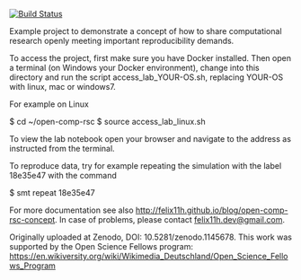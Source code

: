 [![Build Status](https://travis-ci.org/popperized/open-comp-rsc-popper.svg?branch=master)](https://travis-ci.org/popperized/open-comp-rsc-popper)

Example project to demonstrate a concept of how to share computational research openly meeting important reproducibility demands.

To access the project, first make sure you have Docker installed. Then open a terminal (on Windows your Docker environment), change into this directory and run the script access_lab_YOUR-OS.sh, replacing YOUR-OS with linux, mac or windows7.

For example on Linux

$ cd ~/open-comp-rsc
$ source access_lab_linux.sh

To view the lab notebook open your browser and navigate to the address as instructed from the terminal.

To reproduce data, try for example repeating the simulation with the label 18e35e47 with the command

$ smt repeat 18e35e47

For more documentation see also http://felix11h.github.io/blog/open-comp-rsc-concept. In case of problems, please contact felix11h.dev@gmail.com. 

Originally uploaded at Zenodo, DOI: 10.5281/zenodo.1145678. This work was supported by the Open Science Fellows program: https://en.wikiversity.org/wiki/Wikimedia_Deutschland/Open_Science_Fellows_Program

